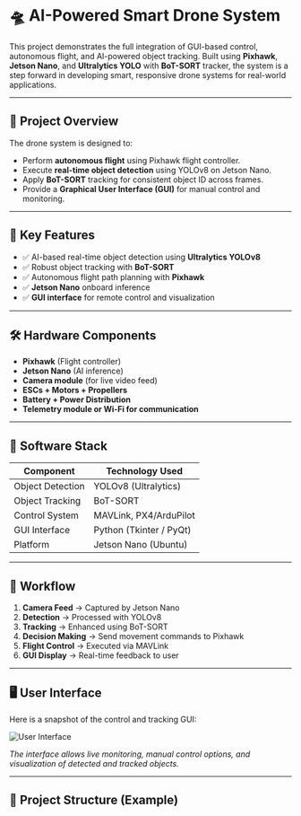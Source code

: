 # 🛸 AI-Powered Smart Drone System

This project demonstrates the full integration of GUI-based control, autonomous flight, and AI-powered object tracking. Built using **Pixhawk**, **Jetson Nano**, and **Ultralytics YOLO** with **BoT-SORT** tracker, the system is a step forward in developing smart, responsive drone systems for real-world applications.

---

## 🚀 Project Overview

The drone system is designed to:
- Perform **autonomous flight** using Pixhawk flight controller.
- Execute **real-time object detection** using YOLOv8 on Jetson Nano.
- Apply **BoT-SORT** tracking for consistent object ID across frames.
- Provide a **Graphical User Interface (GUI)** for manual control and monitoring.

---

## 🧠 Key Features

- ✅ AI-based real-time object detection using **Ultralytics YOLOv8**
- ✅ Robust object tracking with **BoT-SORT**
- ✅ Autonomous flight path planning with **Pixhawk**
- ✅ **Jetson Nano** onboard inference
- ✅ **GUI interface** for remote control and visualization

---

## 🛠️ Hardware Components

- **Pixhawk** (Flight controller)
- **Jetson Nano** (AI inference)
- **Camera module** (for live video feed)
- **ESCs + Motors + Propellers**
- **Battery + Power Distribution**
- **Telemetry module or Wi-Fi for communication**

---

## 🧰 Software Stack

| Component        | Technology Used              |
|------------------|------------------------------|
| Object Detection | YOLOv8 (Ultralytics)         |
| Object Tracking  | BoT-SORT                     |
| Control System   | MAVLink, PX4/ArduPilot       |
| GUI Interface    | Python (Tkinter / PyQt)      |
| Platform         | Jetson Nano (Ubuntu)         |

---

## 🔄 Workflow

1. **Camera Feed** → Captured by Jetson Nano  
2. **Detection** → Processed with YOLOv8  
3. **Tracking** → Enhanced using BoT-SORT  
4. **Decision Making** → Send movement commands to Pixhawk  
5. **Flight Control** → Executed via MAVLink  
6. **GUI Display** → Real-time feedback to user

---

## 🖥️ User Interface

Here is a snapshot of the control and tracking GUI:

![User Interface](assets/ui_screenshot.png)

_The interface allows live monitoring, manual control options, and visualization of detected and tracked objects._

---

## 📂 Project Structure (Example)

